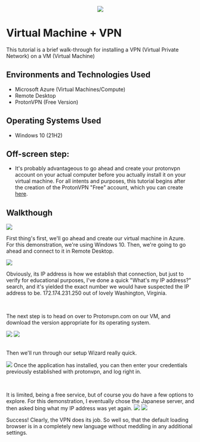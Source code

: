 <p align="center">
<img src="https://i.postimg.cc/BvThz3h9/Screenshot-2023-11-15-000000.png"/>
</p>

<h1>Virtual Machine + VPN</h1>
This tutorial is a brief walk-through for installing a VPN (Virtual Private Network) on a VM (Virtual Machine)<br />

<h2>Environments and Technologies Used</h2>

- Microsoft Azure (Virtual Machines/Compute)
- Remote Desktop
- ProtonVPN (Free Version)

<h2>Operating Systems Used </h2>

- Windows 10</b> (21H2)

<h2>Off-screen step:</h2>

- It's probably advantageous to go ahead and create your protonvpn account on your actual computer before you actually install it on your virtual machine. For all intents and purposes, this tutorial begins after the creation of the ProtonVPN "Free" account, which you can create <a href="https://protonvpn.com/">here</a>. 

<h2>Walkthough</h2>

<p>
<img src="https://i.postimg.cc/QxG7n7WP/Screenshot-2023-11-14-230815.png"/>
</p>
<p>
  
First thing's first, we'll go ahead and create our virtual machine in Azure. For this demonstration, we're using Windows 10. Then, we're going to go ahead and connect to it in Remote Desktop.
</p>
  
<p>
<img src="https://i.postimg.cc/qBCnLwgy/Screenshot-2023-11-14-231434.png"/>
</p>
<p>
  
Obviously, its IP address is how we establish that connection, but just to verify for educational purposes, I've done a quick "What's my IP address?" search, and it's yielded the exact number we would have suspected the IP address to be. 172.174.231.250 out of lovely Washington, Virginia.
</p>
<br />

<p>
The next step is to head on over to Protonvpn.com on our VM, and download the version appropriate for its operating system.
</p>
<p>
<img src="https://i.postimg.cc/tTs68tk0/Screenshot-2023-11-14-232815.png"/> <img src="https://i.postimg.cc/4N6cC363/Screenshot-2023-11-14-233001.png"/>
</p>
<br />
Then we'll run through our setup Wizard really quick.


<p>
<img src="https://i.postimg.cc/rsWYGfVV/Screenshot-2023-11-15-003351.png"/>
Once the application has installed, you can then enter your credentials previously established with protonvpn, and log right in.
</p>
<br />

<p>It is limited, being a free service, but of course you do have a few options to explore. For this demonstration, I eventually chose the Japanese server, and then asked bing what my IP address was yet again.
  <img src="https://i.postimg.cc/sxShgjbw/Screenshot-2023-11-14-234933.png"/>
  <img src="https://i.postimg.cc/4xX9XTPQ/Screenshot-2023-11-14-235038.png"/>
 
  Success! Clearly, the VPN does its job. So well so, that the default loading browser is in a completely new language without meddling in any additional settings.
</p>
